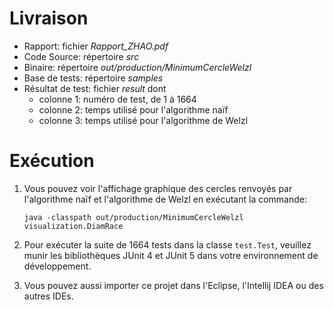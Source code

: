 # Livraison

- Rapport: fichier *Rapport_ZHAO.pdf*
- Code Source: répertoire *src*
- Binaire: répertoire *out/production/MinimumCercleWelzl*
- Base de tests: répertoire *samples*
- Résultat de test:  fichier *result* dont 
  - colonne 1: numéro de test, de 1 à 1664
  - colonne 2: temps utilisé pour l'algorithme naïf
  - colonne 3: temps utilisé pour l'algorithme de Welzl

# Exécution

1. Vous pouvez voir l'affichage graphique des cercles renvoyés par l'algorithme naïf et l'algorithme de Welzl en exécutant la commande:

   `java -classpath out/production/MinimumCercleWelzl visualization.DiamRace`

2. Pour exécuter la suite de 1664 tests dans la classe `test.Test`, veuillez munir les bibliothèques JUnit 4 et JUnit 5 dans votre environnement de développement. 

3. Vous pouvez aussi importer ce projet dans l'Eclipse, l'Intellij IDEA ou des autres IDEs.

